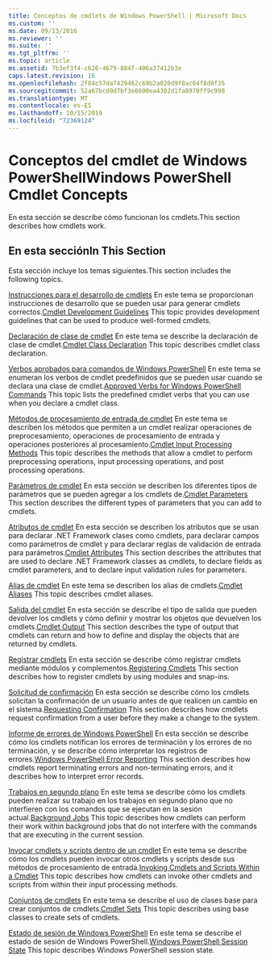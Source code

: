 ```yaml
---
title: Conceptos de cmdlets de Windows PowerShell | Microsoft Docs
ms.custom: ''
ms.date: 09/13/2016
ms.reviewer: ''
ms.suite: ''
ms.tgt_pltfrm: ''
ms.topic: article
ms.assetid: 7b3ef3f4-c626-4679-884f-406a37412b3e
caps.latest.revision: 16
ms.openlocfilehash: 2f84c57da7429462c69b2a020d9f8ac04f8d0f35
ms.sourcegitcommit: 52a67bcd9d7bf3e8600ea4302d1fa8970ff9c998
ms.translationtype: MT
ms.contentlocale: es-ES
ms.lasthandoff: 10/15/2019
ms.locfileid: "72369124"
---
```

# <a name="windows-powershell-cmdlet-concepts"></a><span data-ttu-id="3945b-102">Conceptos del cmdlet de Windows PowerShell</span><span class="sxs-lookup"><span data-stu-id="3945b-102">Windows PowerShell Cmdlet Concepts</span></span>

<span data-ttu-id="3945b-103">En esta sección se describe cómo funcionan los cmdlets.</span><span class="sxs-lookup"><span data-stu-id="3945b-103">This section describes how cmdlets work.</span></span>

## <a name="in-this-section"></a><span data-ttu-id="3945b-104">En esta sección</span><span class="sxs-lookup"><span data-stu-id="3945b-104">In This Section</span></span>

<span data-ttu-id="3945b-105">Esta sección incluye los temas siguientes.</span><span class="sxs-lookup"><span data-stu-id="3945b-105">This section includes the following topics.</span></span>

<span data-ttu-id="3945b-106">[Instrucciones para el desarrollo de cmdlets](./cmdlet-development-guidelines.md) En este tema se proporcionan instrucciones de desarrollo que se pueden usar para generar cmdlets correctos.</span><span class="sxs-lookup"><span data-stu-id="3945b-106">[Cmdlet Development Guidelines](./cmdlet-development-guidelines.md) This topic provides development guidelines that can be used to produce well-formed cmdlets.</span></span>

<span data-ttu-id="3945b-107">[Declaración de clase de cmdlet](./cmdlet-class-declaration.md) En este tema se describe la declaración de clase de cmdlet.</span><span class="sxs-lookup"><span data-stu-id="3945b-107">[Cmdlet Class Declaration](./cmdlet-class-declaration.md) This topic describes cmdlet class declaration.</span></span>

<span data-ttu-id="3945b-108">[Verbos aprobados para comandos de Windows PowerShell](./approved-verbs-for-windows-powershell-commands.md) En este tema se enumeran los verbos de cmdlet predefinidos que se pueden usar cuando se declara una clase de cmdlet.</span><span class="sxs-lookup"><span data-stu-id="3945b-108">[Approved Verbs for Windows PowerShell Commands](./approved-verbs-for-windows-powershell-commands.md) This topic lists the predefined cmdlet verbs that you can use when you declare a cmdlet class.</span></span>

<span data-ttu-id="3945b-109">[Métodos de procesamiento de entrada de cmdlet](./cmdlet-input-processing-methods.md) En este tema se describen los métodos que permiten a un cmdlet realizar operaciones de preprocesamiento, operaciones de procesamiento de entrada y operaciones posteriores al procesamiento.</span><span class="sxs-lookup"><span data-stu-id="3945b-109">[Cmdlet Input Processing Methods](./cmdlet-input-processing-methods.md) This topic describes the methods that allow a cmdlet to perform preprocessing operations, input processing operations, and post processing operations.</span></span>

<span data-ttu-id="3945b-110">[Parámetros de cmdlet](./cmdlet-parameters.md) En esta sección se describen los diferentes tipos de parámetros que se pueden agregar a los cmdlets de.</span><span class="sxs-lookup"><span data-stu-id="3945b-110">[Cmdlet Parameters](./cmdlet-parameters.md) This section describes the different types of parameters that you can add to cmdlets.</span></span>

<span data-ttu-id="3945b-111">[Atributos de cmdlet](./cmdlet-attributes.md) En esta sección se describen los atributos que se usan para declarar .NET Framework clases como cmdlets, para declarar campos como parámetros de cmdlet y para declarar reglas de validación de entrada para parámetros.</span><span class="sxs-lookup"><span data-stu-id="3945b-111">[Cmdlet Attributes](./cmdlet-attributes.md) This section describes the attributes that are used to declare .NET Framework classes as cmdlets, to declare fields as cmdlet parameters, and to declare input validation rules for parameters.</span></span>

<span data-ttu-id="3945b-112">[Alias de cmdlet](./cmdlet-aliases.md) En este tema se describen los alias de cmdlets.</span><span class="sxs-lookup"><span data-stu-id="3945b-112">[Cmdlet Aliases](./cmdlet-aliases.md) This topic describes cmdlet aliases.</span></span>

<span data-ttu-id="3945b-113">[Salida del cmdlet](./cmdlet-output.md) En esta sección se describe el tipo de salida que pueden devolver los cmdlets y cómo definir y mostrar los objetos que devuelven los cmdlets.</span><span class="sxs-lookup"><span data-stu-id="3945b-113">[Cmdlet Output](./cmdlet-output.md) This section describes the type of output that cmdlets can return and how to define and display the objects that are returned by cmdlets.</span></span>

<span data-ttu-id="3945b-114">[Registrar cmdlets](./modules-and-snap-ins.md) En esta sección se describe cómo registrar cmdlets mediante módulos y complementos.</span><span class="sxs-lookup"><span data-stu-id="3945b-114">[Registering Cmdlets](./modules-and-snap-ins.md) This section describes how to register cmdlets by using modules and snap-ins.</span></span>

<span data-ttu-id="3945b-115">[Solicitud de confirmación](./requesting-confirmation-from-cmdlets.md) En esta sección se describe cómo los cmdlets solicitan la confirmación de un usuario antes de que realicen un cambio en el sistema.</span><span class="sxs-lookup"><span data-stu-id="3945b-115">[Requesting Confirmation](./requesting-confirmation-from-cmdlets.md) This section describes how cmdlets request confirmation from a user before they make a change to the system.</span></span>

<span data-ttu-id="3945b-116">[Informe de errores de Windows PowerShell](./error-reporting-concepts.md) En esta sección se describe cómo los cmdlets notifican los errores de terminación y los errores de no terminación, y se describe cómo interpretar los registros de errores.</span><span class="sxs-lookup"><span data-stu-id="3945b-116">[Windows PowerShell Error Reporting](./error-reporting-concepts.md) This section describes how cmdlets report terminating errors and non-terminating errors, and it describes how to interpret error records.</span></span>

<span data-ttu-id="3945b-117">[Trabajos en segundo plano](./background-jobs.md) En este tema se describe cómo los cmdlets pueden realizar su trabajo en los trabajos en segundo plano que no interfieren con los comandos que se ejecutan en la sesión actual.</span><span class="sxs-lookup"><span data-stu-id="3945b-117">[Background Jobs](./background-jobs.md) This topic describes how cmdlets can perform their work within background jobs that do not interfere with the commands that are executing in the current session.</span></span>

<span data-ttu-id="3945b-118">[Invocar cmdlets y scripts dentro de un cmdlet](./invoking-cmdlets-and-scripts-within-a-cmdlet.md) En este tema se describe cómo los cmdlets pueden invocar otros cmdlets y scripts desde sus métodos de procesamiento de entrada.</span><span class="sxs-lookup"><span data-stu-id="3945b-118">[Invoking Cmdlets and Scripts Within a Cmdlet](./invoking-cmdlets-and-scripts-within-a-cmdlet.md) This topic describes how cmdlets can invoke other cmdlets and scripts from within their input processing methods.</span></span>

<span data-ttu-id="3945b-119">[Conjuntos de cmdlets](./cmdlet-sets.md) En este tema se describe el uso de clases base para crear conjuntos de cmdlets.</span><span class="sxs-lookup"><span data-stu-id="3945b-119">[Cmdlet Sets](./cmdlet-sets.md) This topic describes using base classes to create sets of cmdlets.</span></span>

<span data-ttu-id="3945b-120">[Estado de sesión de Windows PowerShell](./windows-powershell-session-state.md) En este tema se describe el estado de sesión de Windows PowerShell.</span><span class="sxs-lookup"><span data-stu-id="3945b-120">[Windows PowerShell Session State](./windows-powershell-session-state.md) This topic describes Windows PowerShell session state.</span></span>
